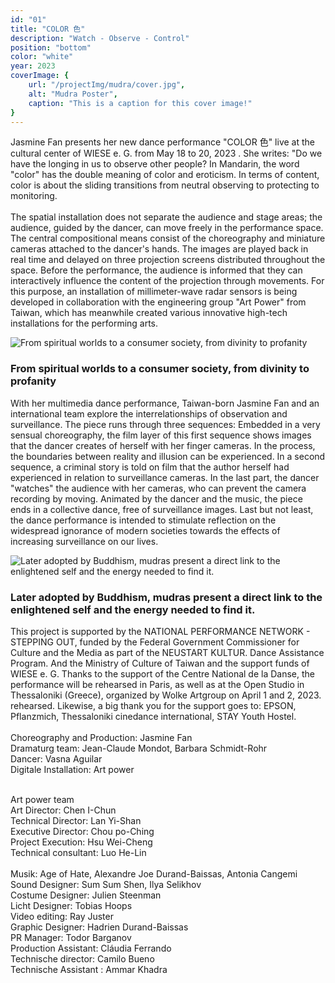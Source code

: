 ```yaml
---
id: "01"
title: "COLOR ⾊"
description: "Watch - Observe - Control"
position: "bottom"
color: "white"
year: 2023
coverImage: {
    url: "/projectImg/mudra/cover.jpg",
    alt: "Mudra Poster",
    caption: "This is a caption for this cover image!"
}
---
```

Jasmine Fan presents her new dance performance "COLOR ⾊" live at the
cultural center of WIESE e. G. from May 18 to 20, 2023 . She writes: "Do we
have the longing in us to observe other people? In Mandarin, the word
"color" has the double meaning of color and eroticism. In terms of content,
color is about the sliding transitions from neutral observing to protecting to
monitoring. 
<br>
<br>
The spatial installation does not separate the audience and stage areas; the
audience, guided by the dancer, can move freely in the performance space.
The central compositional means consist of the choreography and miniature
cameras attached to the dancer's hands. The images are played back in real
time and delayed on three projection screens distributed throughout the
space. Before the performance, the audience is informed that they can
interactively influence the content of the projection through movements. For
this purpose, an installation of millimeter-wave radar sensors is being
developed in collaboration with the engineering group "Art Power" from
Taiwan, which has meanwhile created various innovative high-tech
installations for the performing arts.

![From spiritual worlds to a consumer society, from divinity to profanity](/projectImg/mudra/mudra-poster.jpg)

### From spiritual worlds to a consumer society, from divinity to profanity

With her multimedia dance performance, Taiwan-born Jasmine Fan and an
international team explore the interrelationships of observation and
surveillance. The piece runs through three sequences: Embedded in a very
sensual choreography, the film layer of this first sequence shows images that
the dancer creates of herself with her finger cameras. In the process, the
boundaries between reality and illusion can be experienced. In a second
sequence, a criminal story is told on film that the author herself had
experienced in relation to surveillance cameras. In the last part, the dancer
"watches" the audience with her cameras, who can prevent the camera
recording by moving. Animated by the dancer and the music, the piece ends
in a collective dance, free of surveillance images. Last but not least, the
dance performance is intended to stimulate reflection on the widespread
ignorance of modern societies towards the effects of increasing surveillance
on our lives.

![Later adopted by Buddhism, mudras present a direct link to the enlightened self and the energy needed to find it.](/projectImg/mudra/mudra-2.jpg)

### Later adopted by Buddhism, mudras present a direct link to the enlightened self and the energy needed to find it.

This project is supported by the NATIONAL PERFORMANCE NETWORK -
STEPPING OUT, funded by the Federal Government Commissioner for
Culture and the Media as part of the NEUSTART KULTUR. Dance Assistance
Program. And the Ministry of Culture of Taiwan and the support funds of
WIESE e. G. Thanks to the support of the Centre National de la Danse, the
performance will be rehearsed in Paris, as well as at the Open Studio in
Thessaloniki (Greece), organized by Wolke Artgroup on April 1 and 2, 2023.
rehearsed. Likewise, a big thank you for the support goes to: EPSON,
Pflanzmich, Thessaloniki cinedance international, STAY Youth Hostel.
<br>
<br>
Choreography and Production: Jasmine Fan<br>
Dramaturg team: Jean-Claude Mondot, Barbara Schmidt-Rohr<br>
Dancer: Vasna Aguilar<br>
Digitale Installation: Art power<br><br>

Art power team <br>
Art Director: Chen I-Chun<br>
Technical Director: Lan Yi-Shan<br>
Executive Director: Chou po-Ching<br>
Project Execution: Hsu Wei-Cheng<br>
Technical consultant: Luo He-Lin<br><br>
Musik: Age of Hate, Alexandre Joe Durand-Baissas, Antonia Cangemi<br>
Sound Designer: Sum Sum Shen, Ilya Selikhov<br>
Costume Designer: Julien Steenman<br>
Licht Designer: Tobias Hoops<br>
Video editing: Ray Juster<br>
Graphic Designer: Hadrien Durand-Baissas<br>
PR Manager: Todor Barganov<br>
Production Assistant: Cláudia Ferrando<br>
Technische director: Camilo Bueno<br>
Technische Assistant : Ammar Khadra<br>